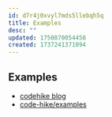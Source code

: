 ```yaml
---
id: d7r4j0xvyl7mds5llebqh5q
title: Examples
desc: ""
updated: 1750870054458
created: 1737241371094
---
```


## Examples

- [codehike blog](https://codehike.org/blog/remotion)
- [code-hike/examples](https://github.com/code-hike/examples/tree/main/with-remotion)

